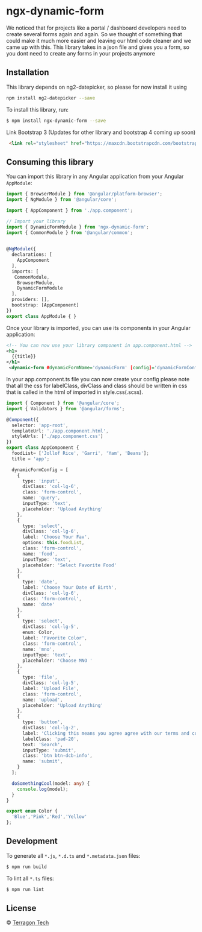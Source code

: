 # ngx-dynamic-form

We noticed that for projects like a portal / dashboard developers need to create several forms again and again. So we thought of something that could make it much more easier and leaving our html code cleaner and we came up with this.
This library takes in a json file and gives you a form, so you dont need to create any forms in your projects anymore

## Installation
This library depends on ng2-datepicker, so please for now install it using 
```bash
npm install ng2-datepicker --save
```
To install this library, run:

```bash
$ npm install ngx-dynamic-form --save
```

Link Bootstrap 3 (Updates for other library and bootstrap 4 coming up soon)
```html
 <link rel="stylesheet" href="https://maxcdn.bootstrapcdn.com/bootstrap/3.3.7/css/bootstrap.min.css">
```

## Consuming this library

You can import this library in any Angular application from your Angular `AppModule`:

```typescript
import { BrowserModule } from '@angular/platform-browser';
import { NgModule } from '@angular/core';

import { AppComponent } from './app.component';

// Import your library
import { DynamicFormModule } from 'ngx-dynamic-form';
import { CommonModule } from '@angular/common';
 

@NgModule({
  declarations: [
    AppComponent
  ],
  imports: [
   CommonModule,
    BrowserModule,
    DynamicFormModule
  ],
  providers: [],
  bootstrap: [AppComponent]
})
export class AppModule { }
```

Once your library is imported, you can use its components in your Angular application:



```xml
<!-- You can now use your library component in app.component.html -->
<h1>
  {{title}}
</h1>
 <dynamic-form #dynamicFormName='dynamicForm' [config]='dynamicFormConfig' (submit)='doSomethingCool($event)'></dynamic-form>
```
In your app.component.ts file you can now create your config
please note that all the css for labelClass, divClass and class should be written in css that is called in the html of imported in style.css(.scss).

```typescript
import { Component } from '@angular/core';
import { Validators } from '@angular/forms';

@Component({
  selector: 'app-root',
  templateUrl: './app.component.html',
  styleUrls: ['./app.component.css']
})
export class AppComponent {
  foodList= ['Jollof Rice', 'Garri', 'Yam', 'Beans'];
  title = 'app';

  dynamicFormConfig = [
    {
      type: 'input',
      divClass: 'col-lg-6',
      class: 'form-control',
      name: 'query',
      inputType: 'text',
      placeholder: 'Upload Anything'
    },
    {
      type: 'select',
      divClass: 'col-lg-6',
      label: 'Choose Your Fav',
      options: this.foodList,
      class: 'form-control',
      name: 'food',
      inputType: 'text',
      placeholder: 'Select Favorite Food'
    },
    {
      type: 'date',
      label: 'Choose Your Date of Birth',
      divClass: 'col-lg-6',
      class: 'form-control',
      name: 'date'
    },
    {
      type: 'select',
      divClass: 'col-lg-5',
      enum: Color,
      label: 'Favorite Color',
      class: 'form-control',
      name: 'mno',
      inputType: 'text',
      placeholder: 'Choose MNO '
    },
    {
      type: 'file',
      divClass: 'col-lg-5',
      label: 'Upload File',
      class: 'form-control',
      name: 'upload',
      placeholder: 'Upload Anything'
    },
    {
      type: 'button',
      divClass: 'col-lg-2',
      label: 'Clicking this means you agree agree with our terms and condition',
      labelClass: 'pad-20',
      text: 'Search',
      inputType: 'submit',
      class: 'btn btn-dcb-info',
      name: 'submit',
    }
  ];

  doSomethingCool(model: any) {
    console.log(model);
  }
}

export enum Color {
  'Blue','Pink','Red','Yellow'
};

```

## Development

To generate all `*.js`, `*.d.ts` and `*.metadata.json` files:

```bash
$ npm run build
```

To lint all `*.ts` files:

```bash
$ npm run lint
```

## License

 © [Terragon Tech](mailto:tech@terragongroup.com)